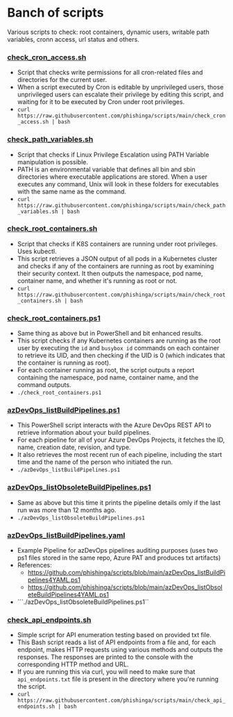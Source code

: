 # Banch of scripts

Various scripts to check: root containers, dynamic users, writable path variables, cronn access, url status and others. 

### [check_cron_access.sh](https://github.com/phishinga/scripts/blob/main/check_cron_access.sh)
- Script that checks write permissions for all cron-related files and directories for the current user. 
- When a script executed by Cron is editable by unprivileged users, those unprivileged users can escalate their privilege by editing this script, and waiting for it to be executed by Cron under root privileges.
- ```curl https://raw.githubusercontent.com/phishinga/scripts/main/check_cron_access.sh | bash```

### [check_path_variables.sh](https://github.com/phishinga/scripts/blob/main/check_path_variables.sh)
- Script that checks if Linux Privilege Escalation using PATH Variable manipulation is possible. 
- PATH is an environmental variable that defines all bin and sbin directories where executable applications are stored. When a user executes any command, Unix will look in these folders for executables with the same name as the command.
- ```curl https://raw.githubusercontent.com/phishinga/scripts/main/check_path_variables.sh | bash```

### [check_root_containers.sh](https://github.com/phishinga/scripts/blob/main/check_root_containers.sh)
- Script that checks if K8S containers are running under root privileges. Uses kubectl.
- This script retrieves a JSON output of all pods in a Kubernetes cluster and checks if any of the containers are running as root by examining their security context. It then outputs the namespace, pod name, container name, and whether it's running as root or not.
- ```curl https://raw.githubusercontent.com/phishinga/scripts/main/check_root_containers.sh | bash```

### [check_root_containers.ps1](https://github.com/phishinga/scripts/blob/main/check_root_containers.ps1)
- Same thing as above but in PowerShell and bit enhanced results. 
- This script checks if any Kubernetes containers are running as the root user by executing the ```id``` and ```busybox id``` commands on each container to retrieve its UID, and then checking if the UID is 0 (which indicates that the container is running as root).
- For each container running as root, the script outputs a report containing the namespace, pod name, container name, and the command outputs.
- ```./check_root_containers.ps1```

### [azDevOps_listBuildPipelines.ps1](https://github.com/phishinga/scripts/blob/main/azDevOps_listBuildPipelines.ps1)
- This PowerShell script interacts with the Azure DevOps REST API to retrieve information about your build pipelines. 
- For each pipeline for all of your Azure DevOps Projects, it fetches the ID, name, creation date, revision, and type. 
- It also retrieves the most recent run of each pipeline, including the start time and the name of the person who initiated the run. 
- ```./azDevOps_listBuildPipelines.ps1```

### [azDevOps_listObsoleteBuildPipelines.ps1](https://github.com/phishinga/scripts/blob/main/azDevOps_listOboleteBuildPipelines.ps1)
- Same as above but this time it prints the pipeline details omly if the last run was more than 12 months ago. 
- ```./azDevOps_listObsoleteBuildPipelines.ps1```

### [azDevOps_listBuildPipelines.yaml](https://github.com/phishinga/scripts/blob/main/azDevOps_listBuildPipelines.yaml)
- Example Pipeline for azDevOps pipelines auditing purposes (uses two ps1 files stored in the same repo, Azure PAT and produces txt artifacts)
- References: 
  - https://github.com/phishinga/scripts/blob/main/azDevOps_listBuildPipelines4YAML.ps1
  - https://github.com/phishinga/scripts/blob/main/azDevOps_listObsoleteBuildPipelines4YAML.ps1
- ```./azDevOps_listObsoleteBuildPipelines.ps1``

### [check_api_endpoints.sh](https://github.com/phishinga/scripts/blob/main/check_api_endpoints.sh)
- Simple script for API enumeration testing based on provided txt file.
- This Bash script reads a list of API endpoints from a file and, for each endpoint, makes HTTP requests using various methods and outputs the responses. The responses are printed to the console with the corresponding HTTP method and URL.
- If you are running this via curl, you will need to make sure that ```api_endpoints.txt``` file is present in the directory where you're running the script.
- ```curl https://raw.githubusercontent.com/phishinga/scripts/main/check_api_endpoints.sh | bash```
